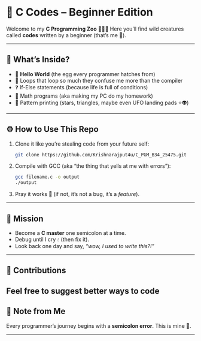 # 🤖 C Codes – Beginner Edition

Welcome to my **C Programming Zoo** 🦁🐢🐒
Here you’ll find wild creatures called **codes** written by a beginner (that’s me 👋).

---

## 📂 What’s Inside?

* 🐣 **Hello World** (the egg every programmer hatches from)
* 🔄 Loops that loop so much they confuse me more than the compiler
* ❓ If-Else statements (because life is full of conditions)
* 🔢 Math programs (aka making my PC do my homework)
* 🎨 Pattern printing (stars, triangles, maybe even UFO landing pads ⭐👽)

---

## ⚙️ How to Use This Repo

1. Clone it like you’re stealing code from your future self:

   ```bash
   git clone https://github.com/Krishnarajput4u/C_PGM_B34_25475.git
   ```
2. Compile with GCC (aka “the thing that yells at me with errors”):

   ```bash
   gcc filename.c -o output
   ./output
   ```
3. Pray it works 🙏 (if not, it’s not a bug, it’s a *feature*).

---

## 🎯 Mission

* Become a **C master** one semicolon at a time.
* Debug until I cry 💧 (then fix it).
* Look back one day and say, *“wow, I used to write this?!”*

---

## 🤝 Contributions

Feel free to suggest better ways to code 
---

## 📝 Note from Me

Every programmer’s journey begins with a **semicolon error**.
This is mine 🚀.

---
